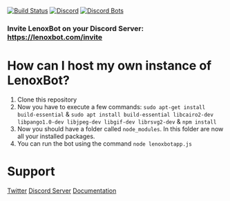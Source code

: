 [![Build Status](https://travis-ci.com/Monkeyyy11/LenoxBot.svg?branch=testing)](https://travis-ci.com/Monkeyyy11/LenoxBot)
[![Discord](https://discordapp.com/api/guilds/352896116812939264/widget.png)](https://lenoxbot.com/discord)
[![Discord Bots](https://discordbots.org/api/widget/status/354712333853130752.svg)](https://discordbots.org/bot/354712333853130752)

### Invite LenoxBot on your Discord Server: https://lenoxbot.com/invite

# How can I host my own instance of LenoxBot?
1. Clone this repository
2. Now you have to execute a few commands: `sudo apt-get install build-essential` & `sudo apt install build-essential libcairo2-dev libpango1.0-dev libjpeg-dev libgif-dev librsvg2-dev` & `npm install`
3. Now you should have a folder called `node_modules`. In this folder are now all your installed packages.
4. You can run the bot using the command `node lenoxbotapp.js`


# Support
[Twitter](https://twitter.com/lenoxbot)
[Discord Server](https://lenoxbot.com/discord)
[Documentation](https://docs.lenoxbot.com)
